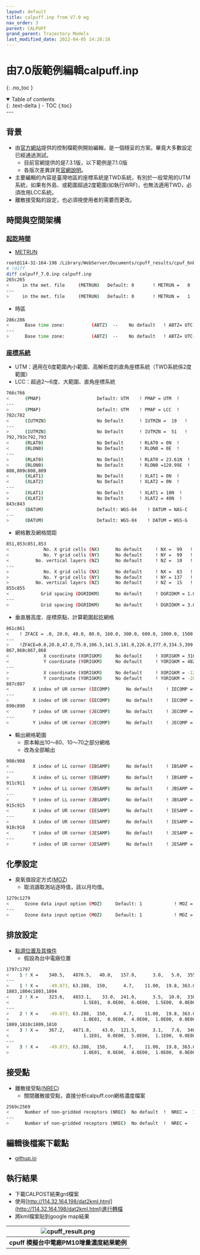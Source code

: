 ```yaml
---
layout: default
title: calpuff.inp from V7.0 eg
nav_order: 3
parent: CALPUFF
grand_parent: Trajectory Models
last_modified_date: 2022-04-05 14:28:18
---
```


# 由7.0版範例編輯calpuff.inp
{: .no_toc }

<details open markdown="block">
  <summary>
    Table of contents
  </summary>
  {: .text-delta }
- TOC
{:toc}
</details>
---

## 背景
- 由[官方網站](http://www.src.com/calpuff/download/download.htm)提供的控制檔範例開始編輯，是一個穩妥的方案。畢竟大多數設定已經通過測試。
   - 目前官網提供的是7.3.1版，以下範例是7.1.0版
   - 各版次差異詳見[官網說明](http://www.src.com/)。
- 主要編輯的內容是臺灣地區的座標系統是TWD系統，有別於一般常用的UTM系統，如果有外島、或範圍超過2度範圍(如執行WRF)，也無法適用TWD，必須改用LCC系統。
- 離散接受點的設定，也必須視使用者的需要而更改。

## 時間與空間架構

### [起訖時間](https://sinotec2.github.io/Focus-on-Air-Quality/TrajModels/CALPUFF/calpuff_inp/#input-group-1--general-run-control-parameters)
- [METRUN](https://sinotec2.github.io/Focus-on-Air-Quality/TrajModels/CALPUFF/calpuff_inp/#run-all-periods)

```bash
root@114-32-164-198 /Library/WebServer/Documents/cpuff_results/cpuf_6nbnk12i
# !diff
diff calpuff_7.0.inp calpuff.inp 
265c265
<     in the met. file     (METRUN)   Default: 0       ! METRUN =   0  !
---
>     in the met. file     (METRUN)   Default: 0       ! METRUN =   1  !
```
- 時區

```bash
286c286
<      Base time zone:          (ABTZ)  --    No default   ! ABTZ= UTC-0500 !
---
>      Base time zone:          (ABTZ)  --    No default   ! ABTZ= UTC-0000 !
```
### [座標系統](https://sinotec2.github.io/Focus-on-Air-Quality/TrajModels/CALPUFF/calpuff_inp/#projection-for-all-xy)
- UTM：適用在6度範圍內小範圍、高解析度的直角座標系統（TWD系統係2度範圍）
- LCC：超過2～6度、大範圍、直角座標系統

```bash
766c766
<      (PMAP)                     Default: UTM    ! PMAP = UTM  !
---
>      (PMAP)                     Default: UTM    ! PMAP = LCC  !
782c782
<      (IUTMZN)                   No Default      ! IUTMZN =  19   !
---
>      (IUTMZN)                   No Default      ! IUTMZN =  51   !
792,793c792,793
<      (RLAT0)                    No Default      ! RLAT0 = 0N  !
<      (RLON0)                    No Default      ! RLON0 = 0E  !
---
>      (RLAT0)                    No Default      ! RLAT0 = 23.61N  !
>      (RLON0)                    No Default      ! RLON0 =120.99E  !
808,809c808,809
<      (XLAT1)                    No Default      ! XLAT1 = 0N  !
<      (XLAT2)                    No Default      ! XLAT2 = 0N  !
---
>      (XLAT1)                    No Default      ! XLAT1 = 10N  !
>      (XLAT2)                    No Default      ! XLAT2 = 40N  !
843c843
<      (DATUM)                    Default: WGS-84    ! DATUM = NAS-C  !
---
>      (DATUM)                    Default: WGS-84    ! DATUM = WGS-G  !
```
- 網格數及網格間距

```bash
851,853c851,853
<             No. X grid cells (NX)      No default     ! NX =  99   !
<             No. Y grid cells (NY)      No default     ! NY =  99   !
<          No. vertical layers (NZ)      No default     ! NZ =  10   !
---
>             No. X grid cells (NX)      No default     ! NX =  83   !
>             No. Y grid cells (NY)      No default     ! NY = 137   !
>          No. vertical layers (NZ)      No default     ! NZ =  15   !
855c855
<            Grid spacing (DGRIDKM)      No default     ! DGRIDKM = 1.0 !
---
>            Grid spacing (DGRIDKM)      No default     ! DGRIDKM = 3.0 !
```
- 垂直層高度、座標原點、計算範圍起訖網格

```bash
861c861
<    ! ZFACE = .0, 20.0, 40.0, 80.0, 160.0, 300.0, 600.0, 1000.0, 1500.0, 2200.0, 3000.0 !
---
>    !ZFACE=0.0,20.0,47.0,75.0,106.5,141.5,181.0,226.0,277.0,334.5,399.5,555.5,757.0,1177.0,1566.5,2403.5!
867,868c867,868
<             X coordinate (XORIGKM)     No default     ! XORIGKM = 310.0 !
<             Y coordinate (YORIGKM)     No default     ! YORIGKM = 4820.0 !
---
>             X coordinate (XORIGKM)     No default     ! XORIGKM = -124.5!
>             Y coordinate (YORIGKM)     No default     ! YORIGKM = -205.5!
887c887
<         X index of UR corner (IECOMP)      No default     ! IECOMP =  99   !
---
>         X index of UR corner (IECOMP)      No default     ! IECOMP =  83   !
890c890
<         Y index of UR corner (JECOMP)      No default     ! JECOMP =  99   !
---
>         Y index of UR corner (JECOMP)      No default     ! JECOMP = 137   !
```
- 輸出網格範圍
   - 原本輸出10～80、10～70之部分網格
   - 改為全部輸出
   
```bash
908c908
<         X index of LL corner (IBSAMP)      No default     ! IBSAMP =  10   !
---
>         X index of LL corner (IBSAMP)      No default     ! IBSAMP =  1   !
911c911
<         Y index of LL corner (JBSAMP)      No default     ! JBSAMP =  10   !
---
>         Y index of LL corner (JBSAMP)      No default     ! JBSAMP =  1   !
915c915
<         X index of UR corner (IESAMP)      No default     ! IESAMP =  80   !
---
>         X index of UR corner (IESAMP)      No default     ! IESAMP =  83   !
918c918
<         Y index of UR corner (JESAMP)      No default     ! JESAMP =  70   !
---
>         Y index of UR corner (JESAMP)      No default     ! JESAMP = 137   !

```

## 化學設定
- 臭氧值設定方式([MOZ](https://sinotec2.github.io/Focus-on-Air-Quality/TrajModels/CALPUFF/calpuff_inp/#input-group-11--chemistry-parameters))
   - 取消讀取測站逐時值，該以月均值。

```bash
1279c1279
<      Ozone data input option (MOZ)     Default: 1            ! MOZ =  1   !
---
>      Ozone data input option (MOZ)     Default: 1            ! MOZ =  0   !
```
## 排放設定
- [點源位置及其條件](https://sinotec2.github.io/Focus-on-Air-Quality/TrajModels/CALPUFF/calpuff_inp/#subgroup-13b-constant-emissions)
   - 假設為台中電廠位置

```bash
1797c1797
<    1 ! X =    340.5,   4870.5,   40.0,   157.0,      3.0,   5.0,  355.0,   .0, 
---
>    1 ! X =    -49.873, 63.288,  150,      4.7,    11.00,  19.8, 363.0,    .0, 
1803,1804c1803,1804
<    2 ! X =    323.6,   4833.1,    33.0,  241.0,      3.5,  10.0,  330.0,   .0, 
<                            1.5E01,  0.0E00,  6.0E00,  1.5E00,  0.0E00,  0.0E00,  1.5E01 ! 
---
>    2 ! X =    -49.873, 63.288,  150,      4.7,    11.00,  19.8, 363.0,    .0, 
>                            1.0E01,  0.0E00,  4.0E00,  1.0E00,  0.0E00,  0.0E00,  1.0E01 ! 
1809,1810c1809,1810
<    3 ! X =    367.2,   4871.8,    43.0,  121.5,      3.1,   7.6,  340.0,   .0,
<                            1.1E01,  0.0E00,  5.0E00,  1.1E00,  0.0E00,  0.0E00,  1.1E01 ! 
---
>    3 ! X =    -49.873, 63.288,  150,      4.7,    11.00,  19.8, 363.0,    .0, 
>                            1.0E01,  0.0E00,  4.0E00,  1.0E00,  0.0E00,  0.0E00,  1.0E01 ! 
```
## 接受點
- 離散接受點([NREC](https://sinotec2.github.io/Focus-on-Air-Quality/TrajModels/CALPUFF/calpuff_inp/#subgroup-17a-number-of-receptors))
   - 關閉離散接受點，直接分析calpuff.con網格濃度檔案

```bash
2569c2569
<      Number of non-gridded receptors (NREC)  No default  !  NREC =  10   !
---
>      Number of non-gridded receptors (NREC)  No default  !  NREC =   0   !
```

## 編輯後檔案下載點
- [githup.io](https://github.com/sinotec2/Focus-on-Air-Quality/blob/main/TrajModels/CALPUFF/calpuff.inp)

## 執行結果
- 下載CALPOST結果grd檔案
- 使用[http://114.32.164.198/dat2kml.html](http://114.32.164.198/dat2kml.html)進行轉檔
- 將kml檔案貼到google map結果

| ![cpuff_result.png](https://raw.githubusercontent.com/sinotec2/Focus-on-Air-Quality/main/assets/images/cpuff_result.png)|
|:--:|
| <b>cpuff 模擬台中電廠PM10增量濃度結果範例</b>|